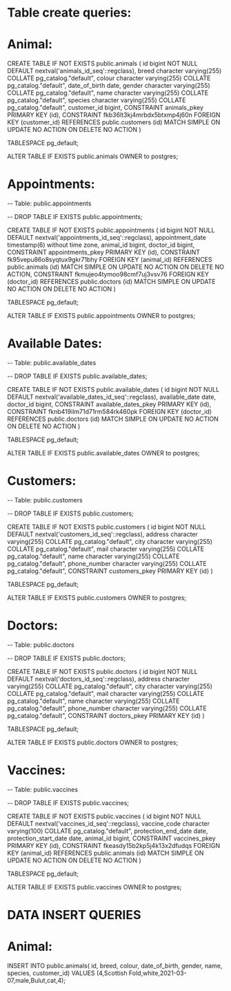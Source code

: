 # Table create queries:

# Animal:
CREATE TABLE IF NOT EXISTS public.animals
(
id bigint NOT NULL DEFAULT nextval('animals_id_seq'::regclass),
breed character varying(255) COLLATE pg_catalog."default",
colour character varying(255) COLLATE pg_catalog."default",
date_of_birth date,
gender character varying(255) COLLATE pg_catalog."default",
name character varying(255) COLLATE pg_catalog."default",
species character varying(255) COLLATE pg_catalog."default",
customer_id bigint,
CONSTRAINT animals_pkey PRIMARY KEY (id),
CONSTRAINT fkb36lt3kj4mrbdx5btxmp4j60n FOREIGN KEY (customer_id)
REFERENCES public.customers (id) MATCH SIMPLE
ON UPDATE NO ACTION
ON DELETE NO ACTION
)

TABLESPACE pg_default;

ALTER TABLE IF EXISTS public.animals
OWNER to postgres;

# Appointments:
-- Table: public.appointments

-- DROP TABLE IF EXISTS public.appointments;

CREATE TABLE IF NOT EXISTS public.appointments
(
id bigint NOT NULL DEFAULT nextval('appointments_id_seq'::regclass),
appointment_date timestamp(6) without time zone,
animal_id bigint,
doctor_id bigint,
CONSTRAINT appointments_pkey PRIMARY KEY (id),
CONSTRAINT fk95vepu86o8syqtux9gkr71bhy FOREIGN KEY (animal_id)
REFERENCES public.animals (id) MATCH SIMPLE
ON UPDATE NO ACTION
ON DELETE NO ACTION,
CONSTRAINT fkmujeo4tymoo98cmf7uj3vsv76 FOREIGN KEY (doctor_id)
REFERENCES public.doctors (id) MATCH SIMPLE
ON UPDATE NO ACTION
ON DELETE NO ACTION
)

TABLESPACE pg_default;

ALTER TABLE IF EXISTS public.appointments
OWNER to postgres;

# Available Dates:
-- Table: public.available_dates

-- DROP TABLE IF EXISTS public.available_dates;

CREATE TABLE IF NOT EXISTS public.available_dates
(
id bigint NOT NULL DEFAULT nextval('available_dates_id_seq'::regclass),
available_date date,
doctor_id bigint,
CONSTRAINT available_dates_pkey PRIMARY KEY (id),
CONSTRAINT fknb419ilm71d71rm584rk460pk FOREIGN KEY (doctor_id)
REFERENCES public.doctors (id) MATCH SIMPLE
ON UPDATE NO ACTION
ON DELETE NO ACTION
)

TABLESPACE pg_default;

ALTER TABLE IF EXISTS public.available_dates
OWNER to postgres;

# Customers:
-- Table: public.customers

-- DROP TABLE IF EXISTS public.customers;

CREATE TABLE IF NOT EXISTS public.customers
(
id bigint NOT NULL DEFAULT nextval('customers_id_seq'::regclass),
address character varying(255) COLLATE pg_catalog."default",
city character varying(255) COLLATE pg_catalog."default",
mail character varying(255) COLLATE pg_catalog."default",
name character varying(255) COLLATE pg_catalog."default",
phone_number character varying(255) COLLATE pg_catalog."default",
CONSTRAINT customers_pkey PRIMARY KEY (id)
)

TABLESPACE pg_default;

ALTER TABLE IF EXISTS public.customers
OWNER to postgres;

# Doctors:
-- Table: public.doctors

-- DROP TABLE IF EXISTS public.doctors;

CREATE TABLE IF NOT EXISTS public.doctors
(
id bigint NOT NULL DEFAULT nextval('doctors_id_seq'::regclass),
address character varying(255) COLLATE pg_catalog."default",
city character varying(255) COLLATE pg_catalog."default",
mail character varying(255) COLLATE pg_catalog."default",
name character varying(255) COLLATE pg_catalog."default",
phone_number character varying(255) COLLATE pg_catalog."default",
CONSTRAINT doctors_pkey PRIMARY KEY (id)
)

TABLESPACE pg_default;

ALTER TABLE IF EXISTS public.doctors
OWNER to postgres;

# Vaccines:
-- Table: public.vaccines

-- DROP TABLE IF EXISTS public.vaccines;

CREATE TABLE IF NOT EXISTS public.vaccines
(
id bigint NOT NULL DEFAULT nextval('vaccines_id_seq'::regclass),
vaccine_code character varying(100) COLLATE pg_catalog."default",
protection_end_date date,
protection_start_date date,
animal_id bigint,
CONSTRAINT vaccines_pkey PRIMARY KEY (id),
CONSTRAINT fkeasdy15b2kp5j4k13x2dfudqs FOREIGN KEY (animal_id)
REFERENCES public.animals (id) MATCH SIMPLE
ON UPDATE NO ACTION
ON DELETE NO ACTION
)

TABLESPACE pg_default;

ALTER TABLE IF EXISTS public.vaccines
OWNER to postgres;

# DATA INSERT QUERIES

# Animal:
INSERT INTO public.animals(
id, breed, colour, date_of_birth, gender, name, species, customer_id)
VALUES (4,Scottish Fold,white,2021-03-07,male,Bulut,cat,4);